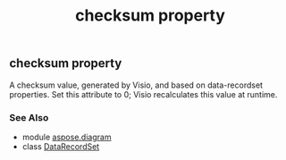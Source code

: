 ﻿---
title: checksum property
second_title: Aspose.Diagram for Python via .NET API References
description: 
type: docs
weight: 60
url: /python-net/aspose.diagram/datarecordset/checksum/
is_root: false
---

## checksum property


A checksum value, generated by Visio, and based on data-recordset properties. Set this attribute to 0; Visio recalculates this value at runtime.

### See Also
* module [aspose.diagram](../../)
* class [DataRecordSet](/diagram/python-net/aspose.diagram/datarecordset)
